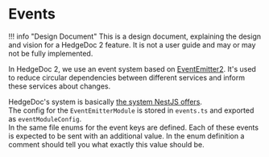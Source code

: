 # Events

<!-- prettier-ignore -->
!!! info "Design Document"
    This is a design document, explaining the design and vision for a HedgeDoc 2
    feature. It is not a user guide and may or may not be fully implemented.

In HedgeDoc 2, we use an event system based on [EventEmitter2][eventemitter2].
It's used to reduce circular dependencies between different services and inform these services about changes.

HedgeDoc's system is basically [the system NestJS offers][nestjs/eventemitter].  
The config for the `EventEmitterModule` is stored in `events.ts` and exported as `eventModuleConfig`.  
In the same file enums for the event keys are defined. Each of these events is expected to be sent with an additional value.
In the enum definition a comment should tell you what exactly this value should be.

[eventemitter2]: https://github.com/EventEmitter2/EventEmitter2
[nestjs/eventemitter]: https://docs.nestjs.com/techniques/events
